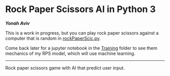 # Rock Paper Scissors AI in Python 3

***Yonah Aviv***



  


This is a work in progress, but you can play rock paper scissors against a computer that is random in [rockPaperScic.py](rockPaperScic.py).

Come back later for a jupyter  notebook in the [Training](Training) folder to see them mechanics of my RPS model, which will use machine learning.

  




----

Rock paper scissors game with AI that predict user input.



